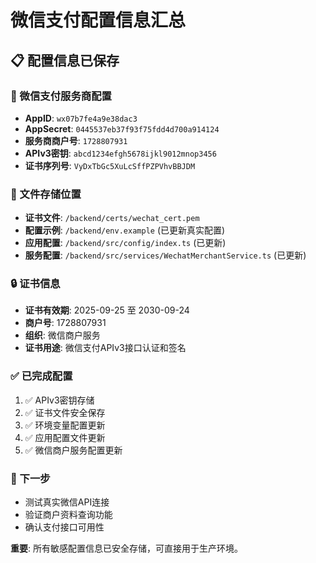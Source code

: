 # 微信支付配置信息汇总

## 📋 配置信息已保存

### 🔑 微信支付服务商配置
- **AppID**: `wx07b7fe4a9e38dac3`
- **AppSecret**: `0445537eb37f93f75fdd4d700a914124`  
- **服务商商户号**: `1728807931`
- **APIv3密钥**: `abcd1234efgh5678ijkl9012mnop3456`
- **证书序列号**: `VyDxTbGc5XuLcSffPZPVhvBBJDM`

### 📁 文件存储位置
- **证书文件**: `/backend/certs/wechat_cert.pem`
- **配置示例**: `/backend/env.example` (已更新真实配置)
- **应用配置**: `/backend/src/config/index.ts` (已更新)
- **服务配置**: `/backend/src/services/WechatMerchantService.ts` (已更新)

### 🔒 证书信息
- **证书有效期**: 2025-09-25 至 2030-09-24
- **商户号**: 1728807931
- **组织**: 微信商户服务
- **证书用途**: 微信支付APIv3接口认证和签名

### ✅ 已完成配置
1. ✅ APIv3密钥存储
2. ✅ 证书文件安全保存
3. ✅ 环境变量配置更新
4. ✅ 应用配置文件更新
5. ✅ 微信商户服务配置更新

### 🚀 下一步
- 测试真实微信API连接
- 验证商户资料查询功能
- 确认支付接口可用性

**重要**: 所有敏感配置信息已安全存储，可直接用于生产环境。
